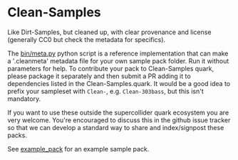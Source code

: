 # Clean-Samples

Like Dirt-Samples, but cleaned up, with clear provenance and license
(generally CC0 but check the metadata for specifics).

The [bin/meta.py](bin/meta.py) python script is a reference
implementation that can make a '.cleanmeta' metadata file for your own
sample pack folder. Run it without parameters for help. To contribute
your pack to Clean-Samples quark, please package it separately and
then submit a PR adding it to dependencies listed in the
Clean-Samples.quark. It would be a good idea to prefix your sampleset
with `Clean-`, e.g. `Clean-303bass`, but this isn't mandatory.

If you want to use these outside the supercollider quark ecosystem you
are very welcome. You're encouraged to discuss this in the github
issue tracker so that we can develop a standard way to share and
index/signpost these packs.

See [example_pack](example_pack/) for an example sample pack.

